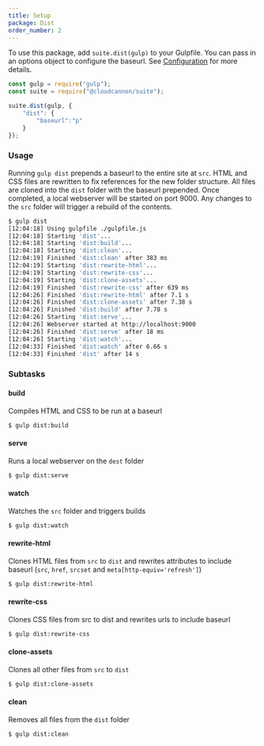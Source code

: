 ```yaml
---
title: Setup
package: Dist
order_number: 2
---
```


To use this package, add `suite.dist(gulp)` to your Gulpfile. You can pass in an options object to configure the baseurl. See [Configuration](/dist/configuration) for more details.

```js
const gulp = require("gulp");
const suite = require("@cloudcannon/suite");

suite.dist(gulp, {
    "dist": {
        "baseurl":"p"
    }
});
```

### Usage

Running `gulp dist` prepends a baseurl to the entire site at `src`. HTML and CSS files are rewritten to fix references for the new folder structure. All files are cloned into the `dist` folder with the baseurl prepended. Once completed, a local webserver will be started on port 9000. Any changes to the `src` folder will trigger a rebuild of the contents.

```bash
$ gulp dist
[12:04:18] Using gulpfile ./gulpfile.js
[12:04:18] Starting 'dist'...
[12:04:18] Starting 'dist:build'...
[12:04:18] Starting 'dist:clean'...
[12:04:19] Finished 'dist:clean' after 383 ms
[12:04:19] Starting 'dist:rewrite-html'...
[12:04:19] Starting 'dist:rewrite-css'...
[12:04:19] Starting 'dist:clone-assets'...
[12:04:19] Finished 'dist:rewrite-css' after 639 ms
[12:04:26] Finished 'dist:rewrite-html' after 7.1 s
[12:04:26] Finished 'dist:clone-assets' after 7.38 s
[12:04:26] Finished 'dist:build' after 7.78 s
[12:04:26] Starting 'dist:serve'...
[12:04:26] Webserver started at http://localhost:9000
[12:04:26] Finished 'dist:serve' after 18 ms
[12:04:26] Starting 'dist:watch'...
[12:04:33] Finished 'dist:watch' after 6.66 s
[12:04:33] Finished 'dist' after 14 s
```

### Subtasks

#### build

Compiles HTML and CSS to be run at a baseurl

```bash
$ gulp dist:build
```

#### serve

Runs a local webserver on the `dest` folder

```bash
$ gulp dist:serve
```

#### watch

Watches the `src` folder and triggers builds

```bash
$ gulp dist:watch
```

#### rewrite-html

Clones HTML files from `src` to `dist` and rewrites attributes to include baseurl (`src`, `href`, `srcset` and `meta[http-equiv='refresh']`)

```bash
$ gulp dist:rewrite-html
```

#### rewrite-css

Clones CSS files from src to dist and rewrites urls to include baseurl

```bash
$ gulp dist:rewrite-css
```

#### clone-assets

Clones all other files from `src` to `dist`

```bash
$ gulp dist:clone-assets
```

#### clean

Removes all files from the `dist` folder

```bash
$ gulp dist:clean
```